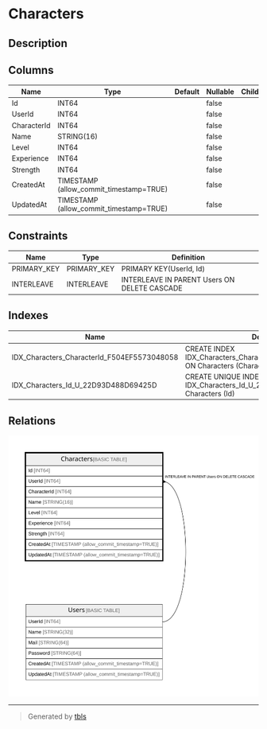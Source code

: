 # Characters

## Description

## Columns

| Name | Type | Default | Nullable | Children | Parents | Comment |
| ---- | ---- | ------- | -------- | -------- | ------- | ------- |
| Id | INT64 |  | false |  | [Users](Users.md) |  |
| UserId | INT64 |  | false |  | [Users](Users.md) |  |
| CharacterId | INT64 |  | false |  |  |  |
| Name | STRING(16) |  | false |  |  |  |
| Level | INT64 |  | false |  |  |  |
| Experience | INT64 |  | false |  |  |  |
| Strength | INT64 |  | false |  |  |  |
| CreatedAt | TIMESTAMP (allow_commit_timestamp=TRUE) |  | false |  |  |  |
| UpdatedAt | TIMESTAMP (allow_commit_timestamp=TRUE) |  | false |  |  |  |

## Constraints

| Name | Type | Definition |
| ---- | ---- | ---------- |
| PRIMARY_KEY | PRIMARY_KEY | PRIMARY KEY(UserId, Id) |
| INTERLEAVE | INTERLEAVE | INTERLEAVE IN PARENT Users ON DELETE CASCADE |

## Indexes

| Name | Definition |
| ---- | ---------- |
| IDX_Characters_CharacterId_F504EF5573048058 | CREATE INDEX IDX_Characters_CharacterId_F504EF5573048058 ON Characters (CharacterId) |
| IDX_Characters_Id_U_22D93D488D69425D | CREATE UNIQUE INDEX IDX_Characters_Id_U_22D93D488D69425D ON Characters (Id) |

## Relations

![er](Characters.svg)

---

> Generated by [tbls](https://github.com/k1LoW/tbls)
